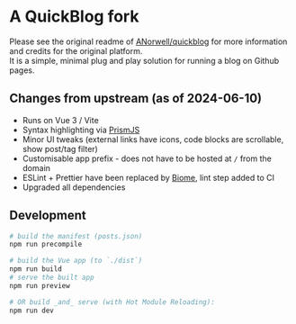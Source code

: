 # A QuickBlog fork

Please see the original readme of [ANorwell/quickblog](https://github.com/ANorwell/quickblog) for more information and credits for the original platform.  
It is a simple, minimal plug and play solution for running a blog on Github pages.

## Changes from upstream (as of 2024-06-10)

- Runs on Vue 3 / Vite
- Syntax highlighting via [PrismJS](https://prismjs.com/)
- Minor UI tweaks (external links have icons, code blocks are scrollable, show post/tag filter)
- Customisable app prefix - does not have to be hosted at `/` from the domain
- ESLint + Prettier have been replaced by [Biome](https://biomejs.dev/), lint step added to CI
- Upgraded all dependencies

## Development

```sh
# build the manifest (posts.json)
npm run precompile

# build the Vue app (to `./dist`)
npm run build
# serve the built app
npm run preview

# OR build _and_ serve (with Hot Module Reloading):
npm run dev
```
